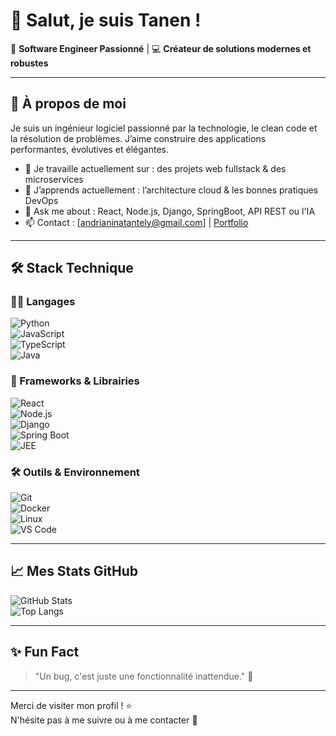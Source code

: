 # 👋 Salut, je suis Tanen !

🎯 **Software Engineer Passionné** | 💻 **Créateur de solutions modernes et robustes**

---

## 🚀 À propos de moi

Je suis un ingénieur logiciel passionné par la technologie, le clean code et la résolution de problèmes. J’aime construire des applications performantes, évolutives et élégantes.

- 🔭 Je travaille actuellement sur : des projets web fullstack & des microservices
- 🌱 J’apprends actuellement : l’architecture cloud & les bonnes pratiques DevOps
- 💬 Ask me about : React, Node.js, Django, SpringBoot, API REST ou l'IA
- 📫 Contact : [andrianinatantely@gmail.com] | [Portfolio](https://portfolio-tanenraz.vercel.app/)

---

## 🛠️ Stack Technique

### 👨‍💻 Langages  
![Python](https://img.shields.io/badge/Python-3776AB?style=flat&logo=python&logoColor=white)  
![JavaScript](https://img.shields.io/badge/JavaScript-F7DF1E?style=flat&logo=javascript&logoColor=black)  
![TypeScript](https://img.shields.io/badge/TypeScript-3178C6?style=flat&logo=typescript&logoColor=white)  
![Java](https://img.shields.io/badge/Java-007396?style=flat&logo=java&logoColor=white)

### 🚀 Frameworks & Librairies  
![React](https://img.shields.io/badge/React-20232A?style=flat&logo=react&logoColor=61DAFB)  
![Node.js](https://img.shields.io/badge/Node.js-339933?style=flat&logo=nodedotjs&logoColor=white)  
![Django](https://img.shields.io/badge/Django-092E20?style=flat&logo=django&logoColor=white)  
![Spring Boot](https://img.shields.io/badge/Spring_Boot-6DB33F?style=flat&logo=springboot&logoColor=white)  
![JEE](https://img.shields.io/badge/JEE-%23007396?style=flat&logo=java&logoColor=white)

### 🛠️ Outils & Environnement  
![Git](https://img.shields.io/badge/Git-F05032?style=flat&logo=git&logoColor=white)  
![Docker](https://img.shields.io/badge/Docker-2496ED?style=flat&logo=docker&logoColor=white)  
![Linux](https://img.shields.io/badge/Linux-FCC624?style=flat&logo=linux&logoColor=black)  
![VS Code](https://img.shields.io/badge/VS%20Code-007ACC?style=flat&logo=visual-studio-code&logoColor=white)

---

## 📈 Mes Stats GitHub

![GitHub Stats](https://github-readme-stats.vercel.app/api?username=tanenraz&show_icons=true&theme=radical)  
![Top Langs](https://github-readme-stats.vercel.app/api/top-langs/?username=tanenraz&layout=compact&theme=radical)

---

## ✨ Fun Fact

> "Un bug, c'est juste une fonctionnalité inattendue." 🐞

---

Merci de visiter mon profil ! ⭐  
N'hésite pas à me suivre ou à me contacter 🙌
